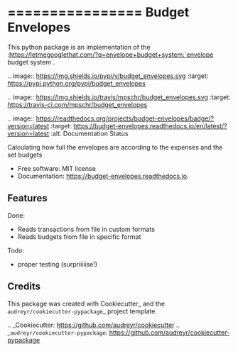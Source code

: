 ================
Budget Envelopes
================


This python package is an implementation of the :https://letmegooglethat.com/?q=envelope+budget+system:`envelope budget system`.



.. image:: https://img.shields.io/pypi/v/budget_envelopes.svg
        :target: https://pypi.python.org/pypi/budget_envelopes

.. image:: https://img.shields.io/travis/mpschr/budget_envelopes.svg
        :target: https://travis-ci.com/mpschr/budget_envelopes

.. image:: https://readthedocs.org/projects/budget-envelopes/badge/?version=latest
        :target: https://budget-envelopes.readthedocs.io/en/latest/?version=latest
        :alt: Documentation Status




Calculating how full the envelopes are according to the expenses and the set budgets


* Free software: MIT license
* Documentation: https://budget-envelopes.readthedocs.io.


Features
--------

Done:
* Reads transactions from file in custom formats
* Reads budgets from file in specific format

Todo:
* proper testing (surpriiiiise!)

Credits
-------

This package was created with Cookiecutter_ and the `audreyr/cookiecutter-pypackage`_ project template.

.. _Cookiecutter: https://github.com/audreyr/cookiecutter
.. _`audreyr/cookiecutter-pypackage`: https://github.com/audreyr/cookiecutter-pypackage
